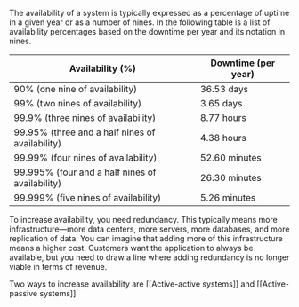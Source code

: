 The availability of a system is typically expressed as a percentage of uptime in a given year or as a number of nines. In the following table is a list of availability percentages based on the downtime per year and its notation in nines. 

| **Availability (%)**                            | **Downtime (per year)** |
| ----------------------------------------------- | ----------------------- |
| 90% (one nine of availability)                  | 36.53 days              |
| 99% (two nines of availability)                 | 3.65 days               |
| 99.9% (three nines of availability)             | 8.77 hours              |
| 99.95% (three and a half nines of availability) | 4.38 hours              |
| 99.99% (four nines of availability)             | 52.60 minutes           |
| 99.995% (four and a half nines of availability) | 26.30 minutes           |
| 99.999% (five nines of availability)            | 5.26 minutes            |

To increase availability, you need redundancy. This typically means more infrastructure—more data centers, more servers, more databases, and more replication of data. You can imagine that adding more of this infrastructure means a higher cost. Customers want the application to always be available, but you need to draw a line where adding redundancy is no longer viable in terms of revenue.

Two ways to increase availability are [[Active-active systems]] and [[Active-passive systems]].